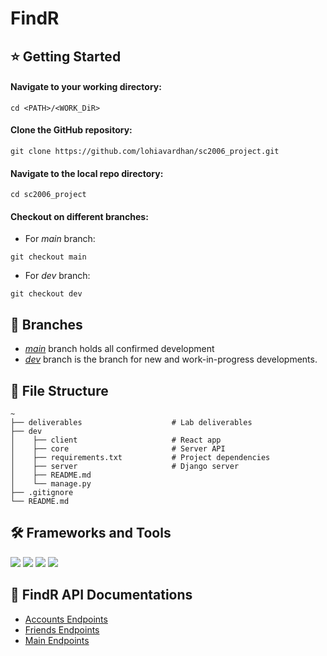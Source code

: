# FindR

## ⭐ Getting Started

#### Navigate to your working directory:
```
cd <PATH>/<WORK_DiR>
```

#### Clone the GitHub repository:
```
git clone https://github.com/lohiavardhan/sc2006_project.git
```

#### Navigate to the local repo directory:
```
cd sc2006_project
```

#### Checkout on different branches:
* For *main* branch:
```
git checkout main
```
* For *dev* branch:
```
git checkout dev
```

## 🚧 Branches
* [*main*](https://github.com/lohiavardhan/sc2006_project/tree/main) branch holds all confirmed development
* [*dev*](https://github.com/lohiavardhan/sc2006_project/tree/dev) branch is the branch for new and work-in-progress developments.

## 📁 File Structure
```
~
├── deliverables                    # Lab deliverables
├── dev
│    ├── client                     # React app
│    ├── core                       # Server API
│    ├── requirements.txt           # Project dependencies
│    ├── server                     # Django server
│    ├── README.md
│    └── manage.py
├── .gitignore
└── README.md
```

## 🛠️ Frameworks and Tools
<p>
    <img src="https://img.shields.io/badge/React-20232A?style=for-the-badge&logo=react&logoColor=61DAFB" />
    <img src="https://img.shields.io/badge/Django-092E20?style=for-the-badge&logo=django&logoColor=white" />
    <img src="https://img.shields.io/badge/PostgreSQL-316192?style=for-the-badge&logo=postgresql&logoColor=white" />
    <img src="https://img.shields.io/badge/Microsoft_Azure-0089D6?style=for-the-badge&logo=microsoft-azure&logoColor=white" />
</p>

## 📄 FindR API Documentations

* [Accounts Endpoints](https://documenter.getpostman.com/view/24005937/2s84DmwjBR)
* [Friends Endpoints](https://documenter.getpostman.com/view/24005937/2s84Dmx3yZ)
* [Main Endpoints](https://documenter.getpostman.com/view/24005937/2s84Dmx3yb)

